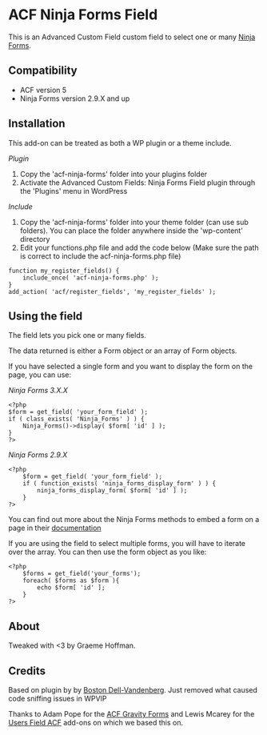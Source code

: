 # ACF Ninja Forms Field

This is an Advanced Custom Field custom field to select one or many [Ninja Forms](http://www.ninjaforms.com/).

## Compatibility

* ACF version 5
* Ninja Forms version 2.9.X and up

## Installation

This add-on can be treated as both a WP plugin or a theme include.

*Plugin*
1. Copy the 'acf-ninja-forms' folder into your plugins folder
2. Activate the Advanced Custom Fields: Ninja Forms Field plugin through the 'Plugins' menu in WordPress

*Include*
1. Copy the 'acf-ninja-forms' folder into your theme folder (can use sub folders). You can place the folder anywhere inside the 'wp-content' directory
2. Edit your functions.php file and add the code below (Make sure the path is correct to include the acf-ninja-forms.php file)

```
function my_register_fields() {
    include_once( 'acf-ninja-forms.php' );
}
add_action( 'acf/register_fields', 'my_register_fields' );
```

## Using the field

The field lets you pick one or many fields.

The data returned is either a Form object or an array of Form objects.

If you have selected a single form and you want to display the form on the page, you can use:

*Ninja Forms 3.X.X*
```
<?php
$form = get_field( 'your_form_field' );
if ( class_exists( 'Ninja_Forms' ) ) {
    Ninja_Forms()->display( $form[ 'id' ] );
}
?>
```

*Ninja Forms 2.9.X*
```
<?php
    $form = get_field( 'your_form_field' );
    if ( function_exists( 'ninja_forms_display_form' ) ) {
        ninja_forms_display_form( $form[ 'id' ] );
    }
?>
```

You can find out more about the Ninja Forms methods to embed a form on a page in their [documentation](http://developer.ninjaforms.com/)

If you are using the field to select multiple forms, you will have to iterate over the array.  You can then use the form object as you like:

```
<?php
    $forms = get_field('your_forms');
    foreach( $forms as $form ){
        echo $form[ 'id' ];
    }
?>
```

## About

Tweaked with <3 by Graeme Hoffman.

## Credits

Based on plugin by by [Boston Dell-Vandenberg](http://bostondv.com/). Just removed what caused code sniffing issues in WPVIP

Thanks to Adam Pope for the [ACF Gravity Forms](https://github.com/stormuk/Gravity-Forms-ACF-Field) and Lewis Mcarey for the [Users Field ACF](https://github.com/lewismcarey/User-Field-ACF-Add-on) add-ons on which we based this on.
